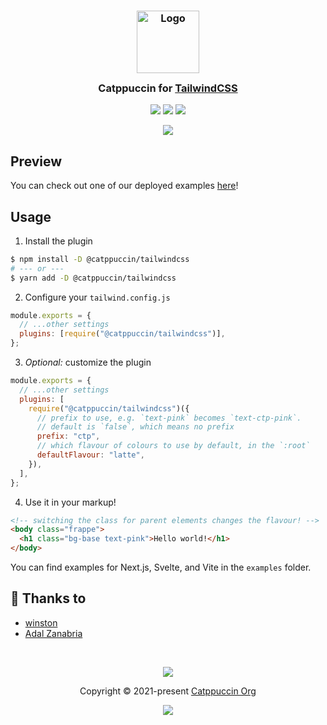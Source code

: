 <h3 align="center">
	<img src="https://raw.githubusercontent.com/catppuccin/catppuccin/main/assets/logos/exports/1544x1544_circle.png" width="100" alt="Logo"/><br/>
	<img src="https://raw.githubusercontent.com/catppuccin/catppuccin/main/assets/misc/transparent.png" height="30" width="0px"/>
	Catppuccin for <a href="https://github.com/tailwindlabs/tailwindcss">TailwindCSS</a>
	<img src="https://raw.githubusercontent.com/catppuccin/catppuccin/main/assets/misc/transparent.png" height="30" width="0px"/>
</h3>

<p align="center">
    <a href="https://github.com/catppuccin/tailwindcss/stargazers"><img src="https://img.shields.io/github/stars/catppuccin/tailwindcss?colorA=363a4f&colorB=b7bdf8&style=for-the-badge"></a>
    <a href="https://github.com/catppuccin/tailwindcss/issues"><img src="https://img.shields.io/github/issues/catppuccin/tailwindcss?colorA=363a4f&colorB=f5a97f&style=for-the-badge"></a>
    <a href="https://github.com/catppuccin/tailwindcss/contributors"><img src="https://img.shields.io/github/contributors/catppuccin/tailwindcss?colorA=363a4f&colorB=a6da95&style=for-the-badge"></a>
</p>

<p align="center">
  <img src="./assets/sample.png"/>
</p>

## Preview

You can check out one of our deployed examples
[here](https://tailwindcss.catppuccin.com)!

## Usage

1. Install the plugin

```sh
$ npm install -D @catppuccin/tailwindcss
# --- or ---
$ yarn add -D @catppuccin/tailwindcss
```

2. Configure your `tailwind.config.js`

```js
module.exports = {
  // ...other settings
  plugins: [require("@catppuccin/tailwindcss")],
};
```

3. _Optional:_ customize the plugin

```js
module.exports = {
  // ...other settings
  plugins: [
    require("@catppuccin/tailwindcss")({
      // prefix to use, e.g. `text-pink` becomes `text-ctp-pink`.
      // default is `false`, which means no prefix
      prefix: "ctp",
      // which flavour of colours to use by default, in the `:root`
      defaultFlavour: "latte",
    }),
  ],
};
```

4. Use it in your markup!

```html
<!-- switching the class for parent elements changes the flavour! -->
<body class="frappe">
  <h1 class="bg-base text-pink">Hello world!</h1>
</body>
```

You can find examples for Next.js, Svelte, and Vite in the `examples` folder.

## 💝 Thanks to

- [winston](https://github.com/nekowinston)
- [Adal Zanabria](https://github.com/AdalZanabria)

&nbsp;

<p align="center"><img src="https://raw.githubusercontent.com/catppuccin/catppuccin/main/assets/footers/gray0_ctp_on_line.svg?sanitize=true" /></p>
<p align="center">Copyright &copy; 2021-present <a href="https://github.com/catppuccin" target="_blank">Catppuccin Org</a>
<p align="center"><a href="https://github.com/catppuccin/catppuccin/blob/main/LICENSE"><img src="https://img.shields.io/static/v1.svg?style=for-the-badge&label=License&message=MIT&logoColor=d9e0ee&colorA=363a4f&colorB=b7bdf8"/></a></p>
